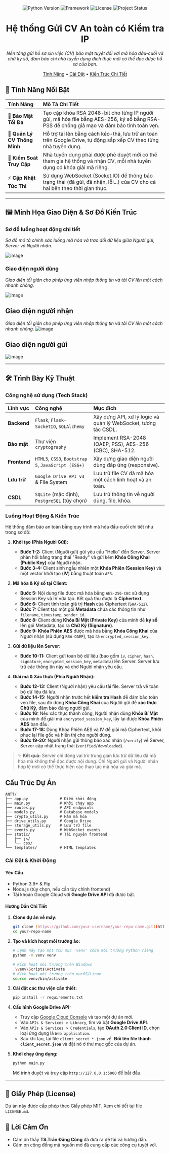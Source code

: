 <div align="center">
  <img src="https://img.shields.io/badge/Python-3.9%2B-blue.svg" alt="Python Version">
  <img src="https://img.shields.io/badge/Framework-Flask-green.svg" alt="Framework">
  <img src="https://img.shields.io/badge/License-MIT-purple.svg" alt="License">
  <img src="https://img.shields.io/badge/Status-Đang%20phát%20triển-orange.svg" alt="Project Status">
</div>

<h1 align="center">Hệ thống Gửi CV An toàn có Kiểm tra IP</h1>
<p align="center">
  <i>Nền tảng gửi hồ sơ xin việc (CV) bảo mật tuyệt đối với mã hóa đầu-cuối và chữ ký số, đảm bảo chỉ nhà tuyển dụng đích thực mới có thể đọc được hồ sơ của bạn.</i>
</p>

<p align="center">
  <a href="#-tính-năng-nổi-bật">Tính Năng</a> •
  <a href="#-cài-đặt--khởi-động">Cài Đặt</a> •
  <a href="#-luồng-hoạt-động--kiến-trúc">Kiến Trúc Chi Tiết</a>
</p>


## 🌟 Tính Năng Nổi Bật

| Tính Năng | Mô Tả Chi Tiết |
| :--- | :--- |
| 🔐 **Bảo Mật Tối Đa** | Tạo cặp khóa RSA 2048-bit cho từng IP người gửi, mã hóa file bằng AES-256, ký số bằng RSA-PSS để chống giả mạo và đảm bảo tính toàn vẹn. |
| 📁 **Quản Lý CV Thông Minh** | Hỗ trợ tải lên bằng cách kéo-thả, lưu trữ an toàn trên Google Drive, tự động sắp xếp CV theo từng nhà tuyển dụng. |
| 🏢 **Kiểm Soát Truy Cập** | Nhà tuyển dụng phải được phê duyệt mới có thể tham gia hệ thống và nhận CV, mỗi nhà tuyển dụng có khóa giải mã riêng. |
| ⚡ **Cập Nhật Tức Thì** | Sử dụng WebSocket (Socket.IO) để thông báo trạng thái (đã gửi, đã nhận, lỗi...) của CV cho cả hai bên theo thời gian thực. |

---

## 🖼️ Minh Họa Giao Diện & Sơ Đồ Kiến Trúc

### Sơ đồ luồng hoạt động chi tiết
*Sơ đồ mô tả chính xác luồng mã hóa và trao đổi dữ liệu giữa Người gửi, Server và Người nhận.*

![image](https://github.com/user-attachments/assets/e60335a6-1508-42f8-a459-f5dac302124f)



### Giao diện người dùng
*Giao diện tối giản cho phép ứng viên nhập thông tin và tải CV lên một cách nhanh chóng.*

![image](https://github.com/user-attachments/assets/047561a9-44d3-435b-89cf-71f48121e7f7)


## Giao diện người nhận
*Giao diện tối giản cho phép ứng viên nhập thông tin và tải CV lên một cách nhanh chóng.*
![image](https://github.com/user-attachments/assets/d6615e85-5c43-47ee-8ab4-b24d01ddcb68)


## Giao diện người gửi
![image](https://github.com/user-attachments/assets/f17f2561-f805-4555-b47a-36fc60300fcd)

---

## 🛠️ Trình Bày Kỹ Thuật

### Công nghệ sử dụng (Tech Stack)

| Lĩnh vực | Công nghệ | Mục đích |
| :--- | :--- | :--- |
| **Backend** | `Flask`, `Flask-SocketIO`, `SQLAlchemy` | Xây dựng API, xử lý logic và quản lý WebSocket, tương tác CSDL. |
| **Bảo mật** | Thư viện `cryptography` | Implement RSA-2048 (OAEP, PSS), AES-256 (CBC), SHA-512. |
| **Frontend** | `HTML5`, `CSS3`, `Bootstrap 5`, `JavaScript (ES6+)` | Xây dựng giao diện người dùng đáp ứng (responsive). |
| **Lưu trữ** | `Google Drive API v3` & File System | Lưu trữ file CV đã mã hóa một cách linh hoạt và an toàn. |
| **CSDL** | `SQLite` (mặc định), `PostgreSQL` (tùy chọn) | Lưu trữ thông tin về người dùng, file, khóa. |

### Luồng Hoạt Động & Kiến Trúc
Hệ thống đảm bảo an toàn bằng quy trình mã hóa đầu-cuối chi tiết như trong sơ đồ:

1.  **Khởi tạo (Phía Người Gửi):**
    * **Bước 1-2:** Client (Người gửi) gửi yêu cầu "Hello" đến Server. Server phản hồi bằng trạng thái "Ready" và gửi kèm **Khóa Công Khai (Public Key)** của Người nhận.
    * **Bước 3-4:** Client sinh ngẫu nhiên một **Khóa Phiên (Session Key)** và một vector khởi tạo (**IV**) bằng thuật toán `AES`.

2.  **Mã hóa & Ký số tại Client:**
    * **Bước 5:** Nội dung file được mã hóa bằng `AES-256-CBC` sử dụng Session Key và IV vừa tạo. Kết quả thu được là **Ciphertext**.
    * **Bước 6:** Client tính toán giá trị **Hash** của Ciphertext (`SHA-512`).
    * **Bước 7:** Client tạo một gói **Metadata** chứa các thông tin như `filename`, `timestamp`, `sender_id`.
    * **Bước 8:** Client dùng **Khóa Bí Mật (Private Key)** của mình để **ký số** lên gói Metadata, tạo ra **Chữ Ký (Signature)**.
    * **Bước 9:** **Khóa Phiên AES** được mã hóa bằng **Khóa Công Khai** của Người nhận (sử dụng `RSA-OAEP`), tạo ra `encrypted_session_key`.

3.  **Gửi dữ liệu lên Server:**
    * **Bước 10-11:** Client gửi toàn bộ dữ liệu (bao gồm `iv`, `cipher`, `hash`, `signature`, `encrypted_session_key`, `metadata`) lên Server. Server lưu trữ các thông tin này và chờ Người nhận yêu cầu.

4.  **Giải mã & Xác thực (Phía Người Nhận):**
    * **Bước 12-13:** Client (Người nhận) yêu cầu tải file. Server trả về toàn bộ dữ liệu đã lưu.
    * **Bước 14-15:** Người nhận trước hết **kiểm tra Hash** để đảm bảo toàn vẹn file, sau đó dùng **Khóa Công Khai** của Người gửi để **xác thực Chữ Ký**, đảm bảo đúng người gửi.
    * **Bước 16:** Nếu xác thực thành công, Người nhận dùng **Khóa Bí Mật** của mình để giải mã `encrypted_session_key`, lấy lại được **Khóa Phiên AES** ban đầu.
    * **Bước 17-18:** Dùng Khóa Phiên AES và IV để giải mã Ciphertext, khôi phục lại file gốc và hiển thị cho người dùng.
    * **Bước 19-20:** Người nhận gửi thông báo xác nhận (`/verify`) về Server, Server cập nhật trạng thái (`verified/downloaded`).

> ✨ **Kết quả:** Server chỉ đóng vai trò trung gian lưu trữ dữ liệu đã mã hóa mà không thể đọc được nội dung. Chỉ Người gửi và Người nhận hợp lệ mới có thể thực hiện các thao tác mã hóa và giải mã.


## Cấu Trúc Dự Án
```
ANTT/
├── app.py              # Điểm khởi động
├── main.py             # Khởi chạy app
├── routes.py           # API endpoints
├── models.py           # Database models
├── crypto_utils.py     # Hàm mã hóa
├── drive_utils.py      # Google Drive
├── storage_utils.py    # Lưu trữ file
├── events.py           # WebSocket events
├── static/             # Tài nguyên frontend
│   ├── js/
│   └── css/
└── templates/          # HTML templates
```
### Cài Đặt & Khởi Động

#### Yêu Cầu
* Python 3.9+ & Pip
* Node.js (tùy chọn, nếu cần tùy chỉnh frontend)
* Tài khoản Google Cloud với **Google Drive API** đã được bật.

#### Hướng Dẫn Chi Tiết

1.  **Clone dự án về máy:**
    ```bash
    git clone [https://github.com/your-username/your-repo-name.git](https://github.com/your-username/your-repo-name.git)
    cd your-repo-name
    ```

2.  **Tạo và kích hoạt môi trường ảo:**
    ```bash
    # Lệnh này tạo một thư mục 'venv' chứa môi trường Python riêng
    python -m venv venv

    # Kích hoạt môi trường trên Windows
    .\venv\Scripts\Activate
    # Kích hoạt môi trường trên macOS/Linux
    source venv/bin/activate
    ```

3.  **Cài đặt các thư viện cần thiết:**
    ```bash
    pip install -r requirements.txt
    ```

4.  **Cấu hình Google Drive API:**
    * Truy cập [Google Cloud Console](https://console.cloud.google.com/) và tạo một dự án mới.
    * Vào `APIs & Services > Library`, tìm và bật **Google Drive API**.
    * Vào `APIs & Services > Credentials`, tạo **OAuth 2.0 Client ID**, chọn loại ứng dụng là `Web application`.
    * Sau khi tạo, tải file `client_secret_*.json` về. **Đổi tên file thành `client_secret.json`** và đặt nó ở thư mục gốc của dự án.

5.  **Khởi chạy ứng dụng:**
    ```bash
    python main.py
    ```
    Mở trình duyệt và truy cập `http://127.0.0.1:5000` để bắt đầu.

---


## 📜 Giấy Phép (License)

Dự án này được cấp phép theo Giấy phép MIT. Xem chi tiết tại file `LICENSE.md`.

## 🙏 Lời Cảm Ơn
* Cảm ơn thầy **TS.Trần Đăng Công** đã đưa ra đề tài và hướng dẫn.
* Cảm ơn cộng đồng mã nguồn mở đã cung cấp các công cụ tuyệt vời.
